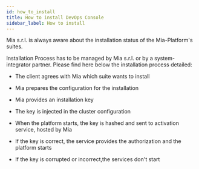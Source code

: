 ```yaml
---
id: how_to_install
title: How to install DevOps Console
sidebar_label: How to install
---
```

Mia s.r.l. is always aware about the installation status of the Mia-Platform's suites.

Installation Process has to be managed by Mia s.r.l. or by a system-integrator partner.
Please find here below the installation process detailed:

* The client agrees with Mia which suite wants to install

* Mia prepares the configuration for the installation

* Mia provides an installation key

* The key is injected in the cluster configuration

* When the platform starts, the key is hashed and sent to activation service, hosted by Mia

* If the key is correct, the service provides the authorization and the platform starts

* If the key is corrupted or incorrect,the services don't start
